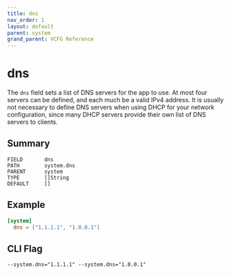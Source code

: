 ```yaml
---
title: dns
nav_order: 1
layout: default
parent: system
grand_parent: VCFG Reference
---
```


# dns

The `dns` field sets a list of DNS servers for the app to use. At most four servers can be defined, and each much be a valid IPv4 address. It is usually not necessary to define DNS servers when using DHCP for your network configuration, since many DHCP servers provide their own list of DNS servers to clients.

## Summary

```
FIELD       dns
PATH        system.dns
PARENT      system
TYPE        []String
DEFAULT     []
```

## Example

```toml
[system]
  dns = ["1.1.1.1", "1.0.0.1"]
```

## CLI Flag

```
--system.dns="1.1.1.1" --system.dns="1.0.0.1"
```